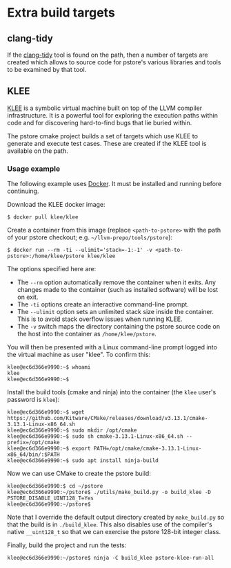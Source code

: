 # Extra build targets

## clang-tidy

If the [clang-tidy](http://clang.llvm.org/extra/clang-tidy/) tool is found on the path, then a number of targets are created which allows to source code for pstore's various libraries and tools to be examined by that tool.

## KLEE

[KLEE](http://klee.github.io) is a symbolic virtual machine built on top of the LLVM compiler infrastructure. It is a powerful tool for exploring the execution paths within code and for discovering hard-to-find bugs that lie buried within.

The pstore cmake project builds a set of targets which use KLEE to generate and execute test cases. These are created if the KLEE tool is available on the path.

### Usage example

The following example uses [Docker](https://docker.com). It must be installed and running before continuing.

Download the KLEE docker image:

    $ docker pull klee/klee

Create a container from this image (replace `<path-to-pstore>` with the path of your pstore checkout; e.g. `~/llvm-prepo/tools/pstore`):

    $ docker run --rm -ti --ulimit='stack=-1:-1' -v <path-to-pstore>:/home/klee/pstore klee/klee

The options specified here are:

- The `--rm` option automatically remove the container when it exits. Any changes made to the container (such as installed software) will be lost on exit.
- The `-ti` options create an interactive command-line prompt.
- The `--ulimit` option sets an unlimited stack size inside the container. This is to avoid stack overflow issues when running KLEE.
- The `-v` switch maps the directory containing the pstore source code on the host into the container as `/home/klee/pstore`.

You will then be presented with a Linux command-line prompt logged into the virtual machine as user "klee". To confirm this:

    klee@ec6d366e9990:~$ whoami
    klee
    klee@ec6d366e9990:~$

Install the build tools (cmake and ninja) into the container (the `klee` user's password is `klee`):

    klee@ec6d366e9990:~$ wget https://github.com/Kitware/CMake/releases/download/v3.13.1/cmake-3.13.1-Linux-x86_64.sh
    klee@ec6d366e9990:~$ sudo mkdir /opt/cmake
    klee@ec6d366e9990:~$ sudo sh cmake-3.13.1-Linux-x86_64.sh --prefix=/opt/cmake
    klee@ec6d366e9990:~$ export PATH=/opt/cmake/cmake-3.13.1-Linux-x86_64/bin/:$PATH
    klee@ec6d366e9990:~$ sudo apt install ninja-build

Now we can use CMake to create the pstore build:

    klee@ec6d366e9990:$ cd ~/pstore
    klee@ec6d366e9990:~/pstore$ ./utils/make_build.py -o build_klee -D PSTORE_DISABLE_UINT128_T=Yes
    klee@ec6d366e9990:~/pstore$

Note that I override the default output directory created by `make_build.py` so that the build is in `./build_klee`. This also disables use of the compiler's native `__uint128_t` so that we can exercise the pstore 128-bit integer class.

Finally, build the project and run the tests:

    klee@ec6d366e9990:~/pstore$ ninja -C build_klee pstore-klee-run-all
